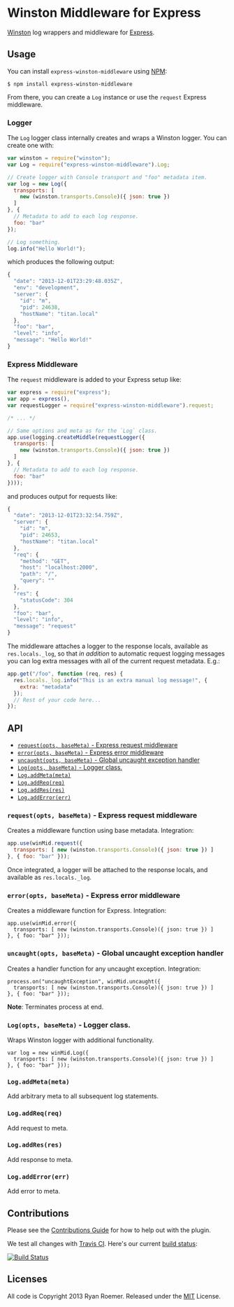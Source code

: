 Winston Middleware for Express
==============================

[Winston][winston] log wrappers and middleware for [Express][express].

## Usage

You can install `express-winston-middleware` using [NPM][npm]:

```
$ npm install express-winston-middleware
```

From there, you can create a `Log` instance or use the `request` Express
middleware.

### Logger

The `Log` logger class internally creates and wraps a Winston logger. You
can create one with:

```js
var winston = require("winston");
var Log = require("express-winston-middleware").Log;

// Create logger with Console transport and "foo" metadata item.
var log = new Log({
  transports: [
    new (winston.transports.Console)({ json: true })
  ]
}, {
  // Metadata to add to each log response.
  foo: "bar"
});

// Log something.
log.info("Hello World!");
```

which produces the following output:

```js
{
  "date": "2013-12-01T23:29:48.035Z",
  "env": "development",
  "server": {
    "id": "m",
    "pid": 24638,
    "hostName": "titan.local"
  },
  "foo": "bar",
  "level": "info",
  "message": "Hello World!"
}
```

### Express Middleware

The `request` middleware is added to your Express setup like:

```js
var express = require("express");
var app = express(),
var requestLogger = require("express-winston-middleware").request;

/* ... */

// Same options and meta as for the `Log` class.
app.use(logging.createMiddle(requestLogger({
  transports: [
    new (winston.transports.Console)({ json: true })
  ]
}, {
  // Metadata to add to each log response.
  foo: "bar"
})));

```

and produces output for requests like:

```js
{
  "date": "2013-12-01T23:32:54.759Z",
  "server": {
    "id": "m",
    "pid": 24653,
    "hostName": "titan.local"
  },
  "req": {
    "method": "GET",
    "host": "localhost:2000",
    "path": "/",
    "query": ""
  },
  "res": {
    "statusCode": 304
  },
  "foo": "bar",
  "level": "info",
  "message": "request"
}
```

The middleware attaches a logger to the response locals,
available as `res.locals._log`, so that *in addition* to automatic
request logging messages you can log extra messages with all of the
current request metadata. E.g.:

```js
app.get("/foo", function (req, res) {
  res.locals._log.info("This is an extra manual log message!", {
    extra: "metadata"
  });
  // Rest of your code here...
});
```

## API

* [`request(opts, baseMeta)` - Express request middleware](#-request-opts-basemeta-express-request-middleware)
* [`error(opts, baseMeta)` - Express error middleware](#-error-opts-basemeta-express-error-middleware)
* [`uncaught(opts, baseMeta)` - Global uncaught exception handler](#-uncaught-opts-basemeta-global-uncaught-exception-handler)
* [`Log(opts, baseMeta)` - Logger class.](#-log-opts-basemeta-logger-class-)
* [`Log.addMeta(meta)`](#-log-addmeta-meta-)
* [`Log.addReq(req)`](#-log-addreq-req-)
* [`Log.addRes(res)`](#-log-addres-res-)
* [`Log.addError(err)`](#-log-adderror-err-)

### `request(opts, baseMeta)` - Express request middleware

Creates a middleware function using base metadata. Integration:

```js
app.use(winMid.request({
  transports: [ new (winston.transports.Console)({ json: true }) ]
}, { foo: "bar" }));
```

Once integrated, a logger will be attached to the response locals,
and available as `res.locals._log`.

### `error(opts, baseMeta)` - Express error middleware

Creates a middleware function for Express. Integration:

```
app.use(winMid.error({
  transports: [ new (winston.transports.Console)({ json: true }) ]
}, { foo: "bar" }));
```

### `uncaught(opts, baseMeta)` - Global uncaught exception handler

Creates a handler function for any uncaught exception. Integration:

```
process.on("uncaughtException", winMid.uncaught({
  transports: [ new (winston.transports.Console)({ json: true }) ]
}, { foo: "bar" }));
```

**Note**: Terminates process at end.

### `Log(opts, baseMeta)` - Logger class.

Wraps Winston logger with additional functionality.

```
var log = new winMid.Log({
  transports: [ new (winston.transports.Console)({ json: true }) ]
}, { foo: "bar" }));
```

### `Log.addMeta(meta)`

Add arbitrary meta to all subsequent log statements.

### `Log.addReq(req)`

Add request to meta.

### `Log.addRes(res)`

Add response to meta.

### `Log.addError(err)`

Add error to meta.

## Contributions

Please see the [Contributions Guide](./CONTRIBUTING.md) for how to help out
with the plugin.

We test all changes with [Travis CI][trav]. Here's our current
[build status][trav_site]:

[![Build Status][trav_img]][trav_site]

[trav]: https://travis-ci.org/
[trav_img]: https://api.travis-ci.org/FormidableLabs/express-winston-middleware.png
[trav_site]: https://travis-ci.org/FormidableLabs/express-winston-middleware

## Licenses
All code is Copyright 2013 Ryan Roemer.
Released under the [MIT](./LICENSE.txt) License.

[winston]: https://github.com/flatiron/winston
[express]: http://expressjs.com/
[npm]: https://npmjs.org/package/express-winston-middleware
